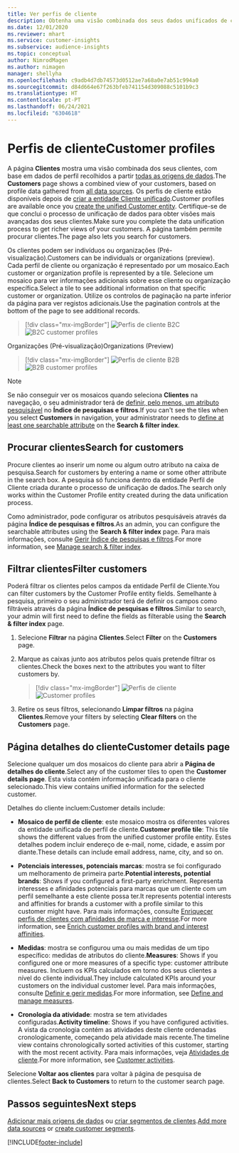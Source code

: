 ```yaml
---
title: Ver perfis de cliente
description: Obtenha uma visão combinada dos seus dados unificados de clientes.
ms.date: 12/01/2020
ms.reviewer: mhart
ms.service: customer-insights
ms.subservice: audience-insights
ms.topic: conceptual
author: NimrodMagen
ms.author: nimagen
manager: shellyha
ms.openlocfilehash: c9adb4d7db74573d0512ae7a68a0e7ab51c994a0
ms.sourcegitcommit: d84d664e67f263bfeb741154d309088c5101b9c3
ms.translationtype: HT
ms.contentlocale: pt-PT
ms.lasthandoff: 06/24/2021
ms.locfileid: "6304618"
---
```

# <a name="customer-profiles"></a><span data-ttu-id="fb2fa-103">Perfis de cliente</span><span class="sxs-lookup"><span data-stu-id="fb2fa-103">Customer profiles</span></span>

<span data-ttu-id="fb2fa-104">A página **Clientes** mostra uma visão combinada dos seus clientes, com base em dados de perfil recolhidos a partir [todas as origens de dados](data-sources.md).</span><span class="sxs-lookup"><span data-stu-id="fb2fa-104">The **Customers** page shows a combined view of your customers, based on profile data gathered from [all data sources](data-sources.md).</span></span> <span data-ttu-id="fb2fa-105">Os perfis de cliente estão disponíveis depois de [criar a entidade Cliente unificado](data-unification.md).</span><span class="sxs-lookup"><span data-stu-id="fb2fa-105">Customer profiles are available once you [create the unified Customer entity](data-unification.md).</span></span> <span data-ttu-id="fb2fa-106">Certifique-se de que conclui o processo de unificação de dados para obter visões mais avançadas dos seus clientes.</span><span class="sxs-lookup"><span data-stu-id="fb2fa-106">Make sure you complete the data unification process to get richer views of your customers.</span></span> <span data-ttu-id="fb2fa-107">A página também permite procurar clientes.</span><span class="sxs-lookup"><span data-stu-id="fb2fa-107">The page also lets you search for customers.</span></span>

<span data-ttu-id="fb2fa-108">Os clientes podem ser indivíduos ou organizações (Pré-visualização).</span><span class="sxs-lookup"><span data-stu-id="fb2fa-108">Customers can be individuals or organizations (preview).</span></span> <span data-ttu-id="fb2fa-109">Cada perfil de cliente ou organização é representado por um mosaico.</span><span class="sxs-lookup"><span data-stu-id="fb2fa-109">Each customer or organization profile is represented by a tile.</span></span> <span data-ttu-id="fb2fa-110">Selecione um mosaico para ver informações adicionais sobre esse cliente ou organização específica.</span><span class="sxs-lookup"><span data-stu-id="fb2fa-110">Select a tile to see additional information on that specific customer or organization.</span></span> <span data-ttu-id="fb2fa-111">Utilize os controlos de paginação na parte inferior da página para ver registos adicionais.</span><span class="sxs-lookup"><span data-stu-id="fb2fa-111">Use the pagination controls at the bottom of the page to see additional records.</span></span>

> [!div class="mx-imgBorder"] 
> <span data-ttu-id="fb2fa-112">![Perfis de cliente B2C](media/profiles-customers.png "Perfis de cliente B2C")</span><span class="sxs-lookup"><span data-stu-id="fb2fa-112">![B2C customer profiles](media/profiles-customers.png "B2C customer profiles")</span></span>

<span data-ttu-id="fb2fa-113">Organizações (Pré-visualização)</span><span class="sxs-lookup"><span data-stu-id="fb2fa-113">Organizations (Preview)</span></span>
> [!div class="mx-imgBorder"] 
> <span data-ttu-id="fb2fa-114">![Perfis de cliente B2B](media/profile-customers-b2b.png "Perfis de cliente B2B")</span><span class="sxs-lookup"><span data-stu-id="fb2fa-114">![B2B customer profiles](media/profile-customers-b2b.png "B2B customer profiles")</span></span>

> [!NOTE]
> <span data-ttu-id="fb2fa-115">Se não conseguir ver os mosaicos quando seleciona **Clientes** na navegação, o seu administrador terá de [definir, pelo menos, um atributo pesquisável](search-filter-index.md) no **Índice de pesquisas e filtros**.</span><span class="sxs-lookup"><span data-stu-id="fb2fa-115">If you can't see the tiles when you select **Customers** in navigation, your administrator needs to [define at least one searchable attribute](search-filter-index.md) on the **Search & filter index**.</span></span>

## <a name="search-for-customers"></a><span data-ttu-id="fb2fa-116">Procurar clientes</span><span class="sxs-lookup"><span data-stu-id="fb2fa-116">Search for customers</span></span>

<span data-ttu-id="fb2fa-117">Procure clientes ao inserir um nome ou algum outro atributo na caixa de pesquisa.</span><span class="sxs-lookup"><span data-stu-id="fb2fa-117">Search for customers by entering a name or some other attribute in the search box.</span></span> <span data-ttu-id="fb2fa-118">A pesquisa só funciona dentro da entidade Perfil de Cliente criada durante o processo de unificação de dados.</span><span class="sxs-lookup"><span data-stu-id="fb2fa-118">The search only works within the Customer Profile entity created during the data unification process.</span></span>

<span data-ttu-id="fb2fa-119">Como administrador, pode configurar os atributos pesquisáveis através da página **Índice de pesquisas e filtros**.</span><span class="sxs-lookup"><span data-stu-id="fb2fa-119">As an admin, you can configure the searchable attributes using the **Search & filter index** page.</span></span> <span data-ttu-id="fb2fa-120">Para mais informações, consulte [Gerir Índice de pesquisas e filtros](search-filter-index.md).</span><span class="sxs-lookup"><span data-stu-id="fb2fa-120">For more information, see [Manage search & filter index](search-filter-index.md).</span></span>

## <a name="filter-customers"></a><span data-ttu-id="fb2fa-121">Filtrar clientes</span><span class="sxs-lookup"><span data-stu-id="fb2fa-121">Filter customers</span></span>

<span data-ttu-id="fb2fa-122">Poderá filtrar os clientes pelos campos da entidade Perfil de Cliente.</span><span class="sxs-lookup"><span data-stu-id="fb2fa-122">You can filter customers by the Customer Profile entity fields.</span></span> <span data-ttu-id="fb2fa-123">Semelhante à pesquisa, primeiro o seu administrador terá de definir os campos como filtráveis através da página **Índice de pesquisas e filtros**.</span><span class="sxs-lookup"><span data-stu-id="fb2fa-123">Similar to search, your admin will first need to define the fields as filterable using the **Search & filter index** page.</span></span>

1. <span data-ttu-id="fb2fa-124">Selecione **Filtrar** na página **Clientes**.</span><span class="sxs-lookup"><span data-stu-id="fb2fa-124">Select **Filter** on the **Customers** page.</span></span>

2. <span data-ttu-id="fb2fa-125">Marque as caixas junto aos atributos pelos quais pretende filtrar os clientes.</span><span class="sxs-lookup"><span data-stu-id="fb2fa-125">Check the boxes next to the attributes you want to filter customers by.</span></span>

   > [!div class="mx-imgBorder"] 
   > <span data-ttu-id="fb2fa-126">![Perfis de cliente](media/profiles-customers3.png "Perfis de cliente")</span><span class="sxs-lookup"><span data-stu-id="fb2fa-126">![Customer profiles](media/profiles-customers3.png "Customer profiles")</span></span>

3. <span data-ttu-id="fb2fa-127">Retire os seus filtros, selecionando **Limpar filtros** na página **Clientes**.</span><span class="sxs-lookup"><span data-stu-id="fb2fa-127">Remove your filters by selecting **Clear filters** on the **Customers** page.</span></span>

##  <a name="customer-details-page"></a><span data-ttu-id="fb2fa-128">Página detalhes do cliente</span><span class="sxs-lookup"><span data-stu-id="fb2fa-128">Customer details page</span></span>

<span data-ttu-id="fb2fa-129">Selecione qualquer um dos mosaicos do cliente para abrir a **Página de detalhes do cliente**.</span><span class="sxs-lookup"><span data-stu-id="fb2fa-129">Select any of the customer tiles to open the **Customer details page**.</span></span> <span data-ttu-id="fb2fa-130">Esta vista contém informação unificada para o cliente selecionado.</span><span class="sxs-lookup"><span data-stu-id="fb2fa-130">This view contains unified information for the selected customer.</span></span>

<span data-ttu-id="fb2fa-131">Detalhes do cliente incluem:</span><span class="sxs-lookup"><span data-stu-id="fb2fa-131">Customer details include:</span></span>

-   <span data-ttu-id="fb2fa-132">**Mosaico de perfil de cliente**: este mosaico mostra os diferentes valores da entidade unificada de perfil de cliente.</span><span class="sxs-lookup"><span data-stu-id="fb2fa-132">**Customer profile tile**: This tile shows the different values from the unified customer profile entity.</span></span> <span data-ttu-id="fb2fa-133">Estes detalhes podem incluir endereço de e-mail, nome, cidade, e assim por diante.</span><span class="sxs-lookup"><span data-stu-id="fb2fa-133">These details can include email address, name, city, and so on.</span></span> 

-   <span data-ttu-id="fb2fa-134">**Potenciais interesses, potenciais marcas**: mostra se foi configurado um melhoramento de primeira parte.</span><span class="sxs-lookup"><span data-stu-id="fb2fa-134">**Potential interests, potential brands**: Shows if you configured a first-party enrichment.</span></span> <span data-ttu-id="fb2fa-135">Representa interesses e afinidades potenciais para marcas que um cliente com um perfil semelhante a este cliente possa ter.</span><span class="sxs-lookup"><span data-stu-id="fb2fa-135">It represents potential interests and affinities for brands a customer with a profile similar to this customer might have.</span></span> <span data-ttu-id="fb2fa-136">Para mais informações, consulte [Enriquecer perfis de clientes com afinidades de marca e interesse](enrichment-microsoft.md).</span><span class="sxs-lookup"><span data-stu-id="fb2fa-136">For more information, see [Enrich customer profiles with brand and interest affinities](enrichment-microsoft.md).</span></span>

-   <span data-ttu-id="fb2fa-137">**Medidas**: mostra se configurou uma ou mais medidas de um tipo específico: medidas de atributos do cliente.</span><span class="sxs-lookup"><span data-stu-id="fb2fa-137">**Measures**: Shows if you configured one or more measures of a specific type: customer attribute measures.</span></span> <span data-ttu-id="fb2fa-138">Incluem os KPIs calculados em torno dos seus clientes a nível do cliente individual.</span><span class="sxs-lookup"><span data-stu-id="fb2fa-138">They include calculated KPIs around your customers on the individual customer level.</span></span> <span data-ttu-id="fb2fa-139">Para mais informações, consulte [Definir e gerir medidas](measures.md).</span><span class="sxs-lookup"><span data-stu-id="fb2fa-139">For more information, see [Define and manage measures](measures.md).</span></span>

-   <span data-ttu-id="fb2fa-140">**Cronologia da atividade**: mostra se tem atividades configuradas.</span><span class="sxs-lookup"><span data-stu-id="fb2fa-140">**Activity timeline**: Shows if you have configured activities.</span></span> <span data-ttu-id="fb2fa-141">A vista da cronologia contém as atividades deste cliente ordenadas cronologicamente, começando pela atividade mais recente.</span><span class="sxs-lookup"><span data-stu-id="fb2fa-141">The timeline view contains chronologically sorted activities of this customer, starting with the most recent activity.</span></span> <span data-ttu-id="fb2fa-142">Para mais informações, veja [Atividades de cliente](activities.md).</span><span class="sxs-lookup"><span data-stu-id="fb2fa-142">For more information, see [Customer activities](activities.md).</span></span>

<span data-ttu-id="fb2fa-143">Selecione **Voltar aos clientes** para voltar à página de pesquisa de clientes.</span><span class="sxs-lookup"><span data-stu-id="fb2fa-143">Select **Back to Customers** to return to the customer search page.</span></span>

## <a name="next-steps"></a><span data-ttu-id="fb2fa-144">Passos seguintes</span><span class="sxs-lookup"><span data-stu-id="fb2fa-144">Next steps</span></span>

<span data-ttu-id="fb2fa-145">[Adicionar mais origens de dados](data-sources.md) ou [criar segmentos de clientes](segments.md).</span><span class="sxs-lookup"><span data-stu-id="fb2fa-145">[Add more data sources](data-sources.md) or [create customer segments](segments.md).</span></span>


[!INCLUDE[footer-include](../includes/footer-banner.md)]
